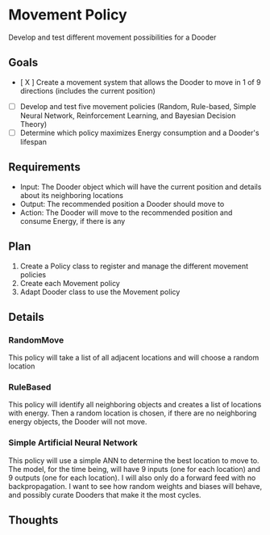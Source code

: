 # Movement Policy

Develop and test different movement possibilities for a Dooder

## Goals

- [ X ] Create a movement system that allows the Dooder to move in 1 of 9 directions (includes the current position)
- [ ] Develop and test five movement policies (Random, Rule-based, Simple Neural Network, Reinforcement Learning, and Bayesian Decision Theory)
- [ ] Determine which policy maximizes Energy consumption and a Dooder's lifespan

## Requirements

- Input: The Dooder object which will have the current position and details about its neighboring locations
- Output: The recommended position a Dooder should move to
- Action: The Dooder will move to the recommended position and consume Energy, if there is any

## Plan

1. Create a Policy class to register and manage the different movement policies
2. Create each Movement policy
3. Adapt Dooder class to use the Movement policy

## Details

### RandomMove

This policy will take a list of all adjacent locations and will choose a random location

### RuleBased

This policy will identify all neighboring objects and creates a list of locations with energy. Then a random location is chosen, if there are no neighboring energy objects, the Dooder will not move.

### Simple Artificial Neural Network

This policy will use a simple ANN to determine the best location to move to. The model, for the time being, will have 9 inputs (one for each location) and 9 outputs (one for each location). I will also only do a forward feed with no backpropagation. I want to see how random weights and biases will behave, and possibly curate Dooders that make it the most cycles.

## Thoughts
